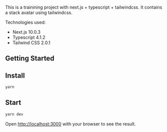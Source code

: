 This is a trainining project with next.js + typescript + tailwindcss. It contains a stack avatar using tailwindcss.

Technologies used:
 - Next.js 10.0.3
 - Typescript 4.1.2
 - Tailwind CSS 2.0.1

## Getting Started

## Install

```bash
yarn
```

## Start

```bash
yarn dev
```

Open [http://localhost:3000](http://localhost:3000) with your browser to see the result.